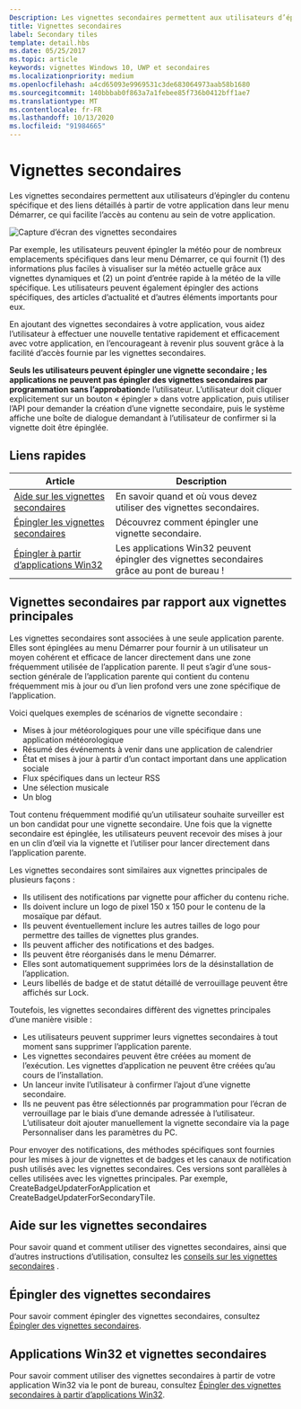 ```yaml
---
Description: Les vignettes secondaires permettent aux utilisateurs d’épingler du contenu spécifique et des liens détaillés à partir de votre application dans leur menu Démarrer, ce qui facilite l’accès au contenu au sein de votre application.
title: Vignettes secondaires
label: Secondary tiles
template: detail.hbs
ms.date: 05/25/2017
ms.topic: article
keywords: vignettes Windows 10, UWP et secondaires
ms.localizationpriority: medium
ms.openlocfilehash: a4cd65093e9969531c3de683064973aab58b1680
ms.sourcegitcommit: 140bbbab0f863a7a1febee85f736b0412bff1ae7
ms.translationtype: MT
ms.contentlocale: fr-FR
ms.lasthandoff: 10/13/2020
ms.locfileid: "91984665"
---
```

# <a name="secondary-tiles"></a>Vignettes secondaires


Les vignettes secondaires permettent aux utilisateurs d’épingler du contenu spécifique et des liens détaillés à partir de votre application dans leur menu Démarrer, ce qui facilite l’accès au contenu au sein de votre application.

![Capture d’écran des vignettes secondaires](images/secondarytiles.png)

Par exemple, les utilisateurs peuvent épingler la météo pour de nombreux emplacements spécifiques dans leur menu Démarrer, ce qui fournit (1) des informations plus faciles à visualiser sur la météo actuelle grâce aux vignettes dynamiques et (2) un point d’entrée rapide à la météo de la ville spécifique. Les utilisateurs peuvent également épingler des actions spécifiques, des articles d’actualité et d’autres éléments importants pour eux.

En ajoutant des vignettes secondaires à votre application, vous aidez l’utilisateur à effectuer une nouvelle tentative rapidement et efficacement avec votre application, en l’encourageant à revenir plus souvent grâce à la facilité d’accès fournie par les vignettes secondaires.

**Seuls les utilisateurs peuvent épingler une vignette secondaire ; les applications ne peuvent pas épingler des vignettes secondaires par programmation sans l’approbation**de l’utilisateur. L’utilisateur doit cliquer explicitement sur un bouton « épingler » dans votre application, puis utiliser l’API pour demander la création d’une vignette secondaire, puis le système affiche une boîte de dialogue demandant à l’utilisateur de confirmer si la vignette doit être épinglée.

## <a name="quick-links"></a>Liens rapides

| Article | Description |
| --- | --- |
| [Aide sur les vignettes secondaires](secondary-tiles-guidance.md) | En savoir quand et où vous devez utiliser des vignettes secondaires. |
| [Épingler les vignettes secondaires](secondary-tiles-pinning.md) | Découvrez comment épingler une vignette secondaire. |
| [Épingler à partir d’applications Win32](secondary-tiles-desktop-pinning.md) | Les applications Win32 peuvent épingler des vignettes secondaires grâce au pont de bureau ! |


## <a name="secondary-tiles-in-relation-to-primary-tiles"></a>Vignettes secondaires par rapport aux vignettes principales

Les vignettes secondaires sont associées à une seule application parente. Elles sont épinglées au menu Démarrer pour fournir à un utilisateur un moyen cohérent et efficace de lancer directement dans une zone fréquemment utilisée de l’application parente. Il peut s’agir d’une sous-section générale de l’application parente qui contient du contenu fréquemment mis à jour ou d’un lien profond vers une zone spécifique de l’application.

Voici quelques exemples de scénarios de vignette secondaire :

* Mises à jour météorologiques pour une ville spécifique dans une application météorologique
* Résumé des événements à venir dans une application de calendrier
* État et mises à jour à partir d’un contact important dans une application sociale
* Flux spécifiques dans un lecteur RSS
* Une sélection musicale
* Un blog

Tout contenu fréquemment modifié qu’un utilisateur souhaite surveiller est un bon candidat pour une vignette secondaire. Une fois que la vignette secondaire est épinglée, les utilisateurs peuvent recevoir des mises à jour en un clin d’œil via la vignette et l’utiliser pour lancer directement dans l’application parente.

Les vignettes secondaires sont similaires aux vignettes principales de plusieurs façons :

* Ils utilisent des notifications par vignette pour afficher du contenu riche.
* Ils doivent inclure un logo de pixel 150 x 150 pour le contenu de la mosaïque par défaut.
* Ils peuvent éventuellement inclure les autres tailles de logo pour permettre des tailles de vignettes plus grandes.
* Ils peuvent afficher des notifications et des badges.
* Ils peuvent être réorganisés dans le menu Démarrer.
* Elles sont automatiquement supprimées lors de la désinstallation de l’application.
* Leurs libellés de badge et de statut détaillé de verrouillage peuvent être affichés sur Lock.

Toutefois, les vignettes secondaires diffèrent des vignettes principales d’une manière visible :

* Les utilisateurs peuvent supprimer leurs vignettes secondaires à tout moment sans supprimer l’application parente.
* Les vignettes secondaires peuvent être créées au moment de l’exécution. Les vignettes d’application ne peuvent être créées qu’au cours de l’installation.
* Un lanceur invite l’utilisateur à confirmer l’ajout d’une vignette secondaire.
* Ils ne peuvent pas être sélectionnés par programmation pour l’écran de verrouillage par le biais d’une demande adressée à l’utilisateur. L’utilisateur doit ajouter manuellement la vignette secondaire via la page Personnaliser dans les paramètres du PC.

Pour envoyer des notifications, des méthodes spécifiques sont fournies pour les mises à jour de vignettes et de badges et les canaux de notification push utilisés avec les vignettes secondaires. Ces versions sont parallèles à celles utilisées avec les vignettes principales. Par exemple, CreateBadgeUpdaterForApplication et CreateBadgeUpdaterForSecondaryTile.


## <a name="guidance-on-secondary-tiles"></a>Aide sur les vignettes secondaires
Pour savoir quand et comment utiliser des vignettes secondaires, ainsi que d’autres instructions d’utilisation, consultez les [conseils sur les vignettes secondaires](secondary-tiles-guidance.md) .


## <a name="pinning-secondary-tiles"></a>Épingler des vignettes secondaires
Pour savoir comment épingler des vignettes secondaires, consultez [Épingler des vignettes secondaires](secondary-tiles-pinning.md).


## <a name="win32-applications-and-secondary-tiles"></a>Applications Win32 et vignettes secondaires
Pour savoir comment utiliser des vignettes secondaires à partir de votre application Win32 via le pont de bureau, consultez [Épingler des vignettes secondaires à partir d’applications Win32](secondary-tiles-desktop-pinning.md).
